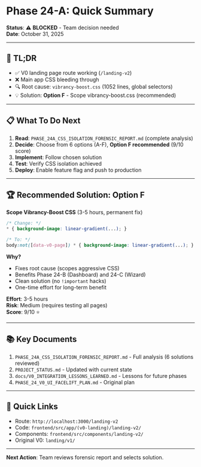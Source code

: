 # Phase 24-A: Quick Summary

**Status**: ⚠️ **BLOCKED** - Team decision needed  
**Date**: October 31, 2025

---

## 🎯 **TL;DR**

- ✅ V0 landing page route working (`/landing-v2`)
- ❌ Main app CSS bleeding through
- 🔍 Root cause: `vibrancy-boost.css` (1052 lines, global selectors)
- 💡 Solution: **Option F** - Scope vibrancy-boost.css (recommended)

---

## 📋 **What To Do Next**

1. **Read**: `PHASE_24A_CSS_ISOLATION_FORENSIC_REPORT.md` (complete analysis)
2. **Decide**: Choose from 6 options (A-F), **Option F recommended** (9/10 score)
3. **Implement**: Follow chosen solution
4. **Test**: Verify CSS isolation achieved
5. **Deploy**: Enable feature flag and push to production

---

## 🏆 **Recommended Solution: Option F**

**Scope Vibrancy-Boost CSS** (3-5 hours, permanent fix)

```css
/* Change: */
* { background-image: linear-gradient(...); }

/* To: */
body:not([data-v0-page]) * { background-image: linear-gradient(...); }
```

**Why?**
- Fixes root cause (scopes aggressive CSS)
- Benefits Phase 24-B (Dashboard) and 24-C (Wizard)
- Clean solution (no `!important` hacks)
- One-time effort for long-term benefit

**Effort**: 3-5 hours  
**Risk**: Medium (requires testing all pages)  
**Score**: 9/10 ⭐

---

## 📚 **Key Documents**

1. `PHASE_24A_CSS_ISOLATION_FORENSIC_REPORT.md` - Full analysis (6 solutions reviewed)
2. `PROJECT_STATUS.md` - Updated with current state
3. `docs/V0_INTEGRATION_LESSONS_LEARNED.md` - Lessons for future phases
4. `PHASE_24_V0_UI_FACELIFT_PLAN.md` - Original plan

---

## 🔗 **Quick Links**

- Route: `http://localhost:3000/landing-v2`
- Code: `frontend/src/app/(v0-landing)/landing-v2/`
- Components: `frontend/src/components/landing-v2/`
- Original V0: `landing/v1/`

---

**Next Action**: Team reviews forensic report and selects solution.

